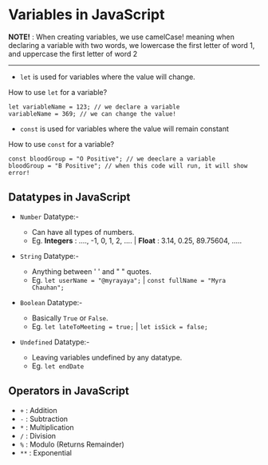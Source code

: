 # Variables in JavaScript

**NOTE!** : When creating variables, we use camelCase! meaning when declaring a variable with two words, we lowercase the first letter of word 1, and uppercase the first letter of word 2

---

- ``` let ``` is used for variables where the value will change.

How to use ``` let ``` for a variable?
```
let variableName = 123; // we declare a variable
variableName = 369; // we can change the value!
```

- ``` const ``` is used for variables where the value will remain constant

How to use ``` const ``` for a variable?
```
const bloodGroup = "O Positive"; // we deeclare a variable
bloodGroup = "B Positive"; // when this code will run, it will show error!
```

## Datatypes in JavaScript 

- ``` Number ``` Datatype:-
  - Can have all types of numbers.
  - Eg. **Integers** : ...., -1, 0, 1, 2, .... | **Float** : 3.14, 0.25, 89.75604, .....
 
- ``` String ``` Datatype:-
  - Anything between ' ' and " " quotes.
  - Eg. ``` let userName = "@myrayaya"; ``` | ``` const fullName = "Myra Chauhan"; ```

- ``` Boolean ``` Datatype:-
  - Basically ``` True ``` or ``` False ```.
  - Eg. ``` let lateToMeeting = true; ``` | ``` let isSick = false; ```
 
- ``` Undefined ``` Datatype:-
  - Leaving variables undefined by any datatype.
  - Eg. ``` let endDate ```
 
## Operators in JavaScript

- ``` + ``` : Addition
- ``` - ``` : Subtraction
- ``` * ``` : Multiplication
- ``` / ``` : Division
- ``` % ``` : Modulo (Returns Remainder)
- ``` ** ``` : Exponential

